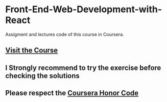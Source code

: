 # Front-End-Web-Development-with-React

  Assigment and lectures code of this course in Coursera.
  
  ## [Visit the Course](https://www.coursera.org/learn/front-end-react)
  
## I Strongly recommend to try the exercise before checking the solutions
## Please respect the [Coursera Honor Code](https://learner.coursera.help/hc/en-us/articles/209818863)
